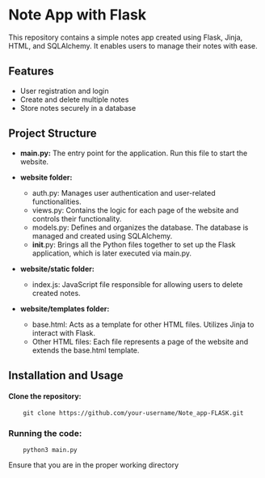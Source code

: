 # Note App with Flask

This repository contains a simple notes app created using Flask, Jinja, HTML, and SQLAlchemy. It enables users to manage their notes with ease.
## Features

- User registration and login
- Create and delete multiple notes
- Store notes securely in a database

## Project Structure

- **main.py:** The entry point for the application. Run this file to start the website.

- **website folder:**
    - auth.py: Manages user authentication and user-related functionalities.
    - views.py: Contains the logic for each page of the website and controls their functionality.
    - models.py: Defines and organizes the database. The database is managed and created using SQLAlchemy.
    - __init__.py: Brings all the Python files together to set up the Flask application, which is later executed via main.py.

- **website/static folder:**
     - index.js: JavaScript file responsible for allowing users to delete created notes.

- **website/templates folder:**
     - base.html: Acts as a template for other HTML files. Utilizes Jinja to interact with Flask.
     - Other HTML files: Each file represents a page of the website and extends the base.html template.

## Installation and Usage

  ####  Clone the repository:

        git clone https://github.com/your-username/Note_app-FLASK.git

  ###   Running the code:
  
        python3 main.py

  Ensure that you are in the proper working directory
